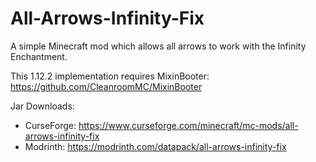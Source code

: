 # All-Arrows-Infinity-Fix
A simple Minecraft mod which allows all arrows to work with the Infinity Enchantment.

This 1.12.2 implementation requires MixinBooter: https://github.com/CleanroomMC/MixinBooter

Jar Downloads:
- CurseForge: https://www.curseforge.com/minecraft/mc-mods/all-arrows-infinity-fix
- Modrinth: https://modrinth.com/datapack/all-arrows-infinity-fix